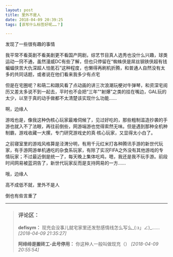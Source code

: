 ```yaml
---
layout: post
title: 里外不是人
date: 2018-04-09 20:39:25
tags: [该写什么标签好呢……？]

---
```

发现了一些很有趣的事情

我平常不看英剧不看美剧更不看国产网剧，综艺节目真人选秀也没什么兴趣，球类运动一窍不通，虽然漫威DC有些了解，但也只停留在“蜘蛛侠是屌丝钢铁侠超有钱蝙蝠侠苦大仇深超人怕氪石”这种程度，也懒得再刷机折腾，和普通人自然没有太多的共同话题，或者说在他们看来我多少有点宅

但是在宅圈呢？和萌二和跟风看了点动画的讲三次浪潮玩梗对牛弹琴，和资深宅阅历又差太多说不到一起去，平时也不会把“三年”“射爆”之类的挂在嘴边，GAL玩的太少，以至于真的动手做都不太清楚该实现什么功能……

啊，边缘人

游戏也是，像我这种伪核心玩家最难伺候了，见过好吃的，那些粗制滥造抄袭的手游也就入不了法眼，再往前倒些，网游端游也觉得索然无味。但是遇到那种全机种制霸，游戏收藏一大摞，专门研究游戏史的真·核心玩家，又显得太小白了。

之前寝室里的游戏风格算是泾渭分明，有用千元红米打各种腾讯手游的新世代玩家，有手游网游单机通吃的杂食系玩家，有除了实况FIFA之外没有其他游戏的专情玩家；不过最近倒是统一了，每天晚上集体吃鸡，嗯，我还是我不玩手游。前段时间网易被蓝洞告了，新世代玩家反而是支持网易的一方……

哦，边缘人

高不成低不就，里外不是人

倒也有些言重了

---
> ### 评论区：
>**defisym：** 现充会没事儿就宅家里还发愁感情线怎么写么_(:з」∠)_……  *[2018-04-09 21:35:27]*
>
>**阿绯绯是搬砖工-此号停用：** 你这种人一般叫做现充（）  *[2018-04-09 20:55:54]*
>
>